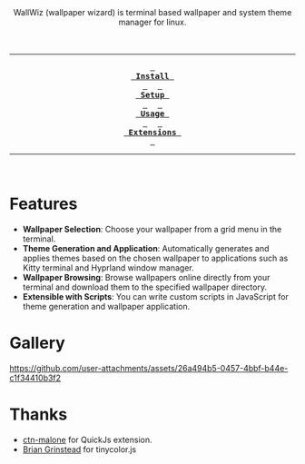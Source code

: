 

<div align = center>
WallWiz (wallpaper wizard) is terminal based wallpaper and system theme manager for linux.
<br>
<br>
<br>

---

**[<kbd> <br> Install <br> </kbd>](https://github.com/5hubham5ingh/WallWiz/blob/dev/docs/Installation.md)** 
**[<kbd> <br> Setup <br> </kbd>](https://github.com/5hubham5ingh/WallWiz/blob/dev/docs/Setup.md)** 
**[<kbd> <br> Usage <br> </kbd>](https://github.com/5hubham5ingh/WallWiz/blob/dev/docs/Usage.md)** 
**[<kbd> <br> Extensions <br> </kbd>](https://github.com/5hubham5ingh/WallWiz/blob/dev/docs/Usage.md)**

---

<br>
</div>

# Features

- **Wallpaper Selection**: Choose your wallpaper from a grid menu in the
  terminal.
- **Theme Generation and Application**: Automatically generates and applies
  themes based on the chosen wallpaper to applications such as Kitty terminal
  and Hyprland window manager.
- **Wallpaper Browsing**: Browse wallpapers online directly from your terminal
  and download them to the specified wallpaper directory.
- **Extensible with Scripts**: You can write custom scripts in JavaScript for
  theme generation and wallpaper application.

# Gallery

https://github.com/user-attachments/assets/26a494b5-0457-4bbf-b44e-c1f34410b3f2

# Thanks
- [ctn-malone](https://github.com/ctn-malone/qjs-ext-lib) for QuickJs extension.
- [Brian Grinstead](https://github.com/bgrins/TinyColor) for tinycolor.js

